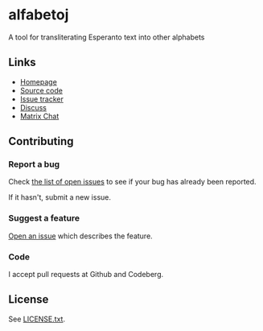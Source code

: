 # alfabetoj

A tool for transliterating Esperanto text into other alphabets

## Links

* [Homepage](https://salif.github.io/alfabetoj/)
* [Source code](https://codeberg.org/salif/alfabetoj)
* [Issue tracker](https://codeberg.org/salif/alfabetoj/issues)
* [Discuss](https://github.com/salif/alfabetoj/discussions)
* [Matrix Chat](https://matrix.to/#/#salif-alfabetoj:mozilla.org)

## Contributing

### Report a bug

Check [the list of open issues](#links) to see if your bug has already been reported.

If it hasn't, submit a new issue.

### Suggest a feature

[Open an issue](#links) which describes the feature.

### Code

I accept pull requests at Github and Codeberg.

## License

See [LICENSE.txt](./LICENSE.txt).
